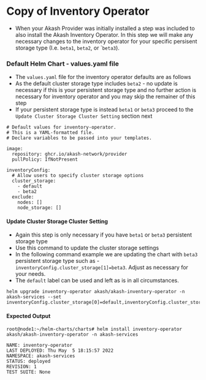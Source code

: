 # Copy of Inventory Operator

* When your Akash Provider was initially installed a step was included to also install the Akash Inventory Operator.  In this step we will make any necessary changes to the inventory operator for your specific persisent storage type (I.e. `beta1`, `beta2`, or \``beta3`).

### Default Helm Chart -  values.yaml file

* The `values.yaml` file for the inventory operator defaults are as follows
* As the default cluster storage type includes `beta2` - no update is necessary if this is your persistent storage type and no further action is necessary for inventory operator and you may skip the remainer of this step
* If your persistent storage type is instead `beta1` or `beta3` proceed to the `Update Cluster Storage Cluster Setting` section next

```
# Default values for inventory-operator.
# This is a YAML-formatted file.
# Declare variables to be passed into your templates.

image:
  repository: ghcr.io/akash-network/provider
  pullPolicy: IfNotPresent

inventoryConfig:
  # Allow users to specify cluster storage options
  cluster_storage:
    - default
    - beta2
  exclude:
    nodes: []
    node_storage: []
```

#### Update Cluster Storage Cluster Setting

* Again this step is only necessary if you have `beta1` or `beta3` persistent storage type
* Use this command to update the cluster storage settings
* In the following command example we are updating the chart with `beta3` persistent storage type such as - `inventoryConfig.cluster_storage[1]=beta3`.  Adjust as necessary for your needs.
* The `default` label can be used and left as is in all circumstances.

```
helm upgrade inventory-operator akash/akash-inventory-operator -n akash-services --set inventoryConfig.cluster_storage[0]=default,inventoryConfig.cluster_storage[1]=beta3
```

#### Expected Output

```
root@node1:~/helm-charts/charts# helm install inventory-operator akash/akash-inventory-operator -n akash-services

NAME: inventory-operator
LAST DEPLOYED: Thu May  5 18:15:57 2022
NAMESPACE: akash-services
STATUS: deployed
REVISION: 1
TEST SUITE: None
```
